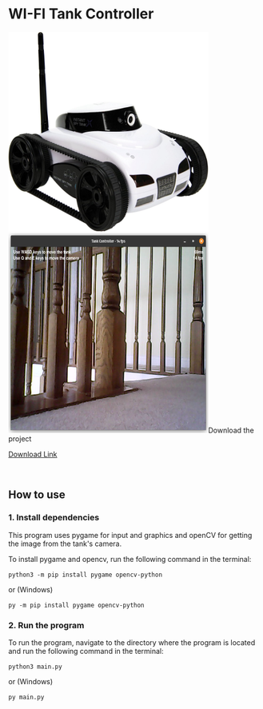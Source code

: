 # WI-FI Tank Controller
<img src="https://github.com/Mr0o/HC-TankController/blob/main/image.jpg" width="400" height="400">
<img src="https://github.com/Mr0o/HC-TankController/blob/main/Screenshot.png" width="400" height="400>

<br/>


## Download the project

<a href="https://github.com/Mr0o/HC-TankController/archive/refs/heads/main.zip" target="_top">Download Link</a>

<br/>

## How to use

### 1. Install dependencies

This program uses pygame for input and graphics and openCV for getting the image from the tank's camera. 

To install pygame and opencv, run the following command in the terminal:


    python3 -m pip install pygame opencv-python

or (Windows)

    py -m pip install pygame opencv-python


### 2. Run the program

To run the program, navigate to the directory where the program is located and run the following command in the terminal:

    python3 main.py

or (Windows)

    py main.py




